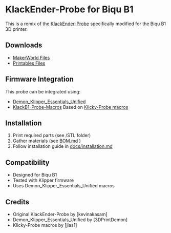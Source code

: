 # KlackEnder-Probe for Biqu B1

This is a remix of the [KlackEnder-Probe](https://github.com/kevinakasam/KlackEnder-Probe.git) specifically modified for the Biqu B1 3D printer.

## Downloads
- [MakerWorld Files](https://makerworld.com/en/models/773067#profileId-709214)
- [Printables Files](https://www.printables.com/model/1067890-biqu-b1-klack-probe)

## Firmware Integration
This probe can be integrated using:
- [Demon_Klipper_Essentials_Unified](https://github.com/3DPrintDemon/Demon_Klipper_Essentials_Unified.git)
- [KlackB1-Probe-Macros](https://github.com/Trei-D/KlackB1-Probe-Macros) Based on [Klicky-Probe macros](https://github.com/jlas1/Klicky-Probe)

## Installation
1. Print required parts (see /STL folder)
2. Gather materials (see [BOM.md](https://kevinakasam.com/klack-bom/) )
3. Follow installation guide in [docs/installation.md](docs/installation.md)

## Compatibility
- Designed for Biqu B1
- Tested with Klipper firmware
- Uses Demon_Klipper_Essentials_Unified macros

## Credits
- Original KlackEnder-Probe by [kevinakasam]
- Demon_Klipper_Essentials_Unified by [3DPrintDemon]
- Klicky-Probe macros by [jlas1]